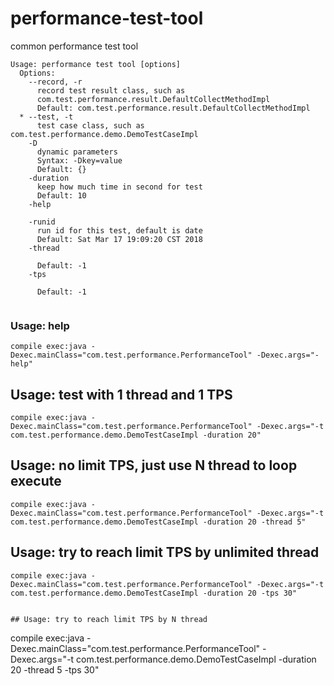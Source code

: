 # performance-test-tool
common performance test tool

```
Usage: performance test tool [options]
  Options:
    --record, -r
      record test result class, such as 
      com.test.performance.result.DefaultCollectMethodImpl 
      Default: com.test.performance.result.DefaultCollectMethodImpl
  * --test, -t
      test case class, such as com.test.performance.demo.DemoTestCaseImpl
    -D
      dynamic parameters
      Syntax: -Dkey=value
      Default: {}
    -duration
      keep how much time in second for test
      Default: 10
    -help

    -runid
      run id for this test, default is date
      Default: Sat Mar 17 19:09:20 CST 2018
    -thread

      Default: -1
    -tps

      Default: -1


```

### Usage: help
```
compile exec:java -Dexec.mainClass="com.test.performance.PerformanceTool" -Dexec.args="-help"
```

## Usage: test with 1 thread and 1 TPS

```
compile exec:java -Dexec.mainClass="com.test.performance.PerformanceTool" -Dexec.args="-t com.test.performance.demo.DemoTestCaseImpl -duration 20"
```

## Usage: no limit TPS, just use N thread to loop execute

```
compile exec:java -Dexec.mainClass="com.test.performance.PerformanceTool" -Dexec.args="-t com.test.performance.demo.DemoTestCaseImpl -duration 20 -thread 5"
```

## Usage: try to reach limit TPS by unlimited thread
```
compile exec:java -Dexec.mainClass="com.test.performance.PerformanceTool" -Dexec.args="-t com.test.performance.demo.DemoTestCaseImpl -duration 20 -tps 30"


## Usage: try to reach limit TPS by N thread
```
compile exec:java -Dexec.mainClass="com.test.performance.PerformanceTool" -Dexec.args="-t com.test.performance.demo.DemoTestCaseImpl -duration 20 -thread 5 -tps 30"
```



